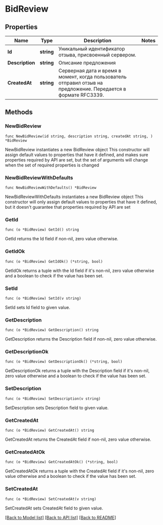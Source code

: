 # BidReview

## Properties

Name | Type | Description | Notes
------------ | ------------- | ------------- | -------------
**Id** | **string** | Уникальный идентификатор отзыва, присвоенный сервером. | 
**Description** | **string** | Описание предложения | 
**CreatedAt** | **string** | Серверная дата и время в момент, когда пользователь отправил отзыв на предложение. Передается в формате RFC3339.  | 

## Methods

### NewBidReview

`func NewBidReview(id string, description string, createdAt string, ) *BidReview`

NewBidReview instantiates a new BidReview object
This constructor will assign default values to properties that have it defined,
and makes sure properties required by API are set, but the set of arguments
will change when the set of required properties is changed

### NewBidReviewWithDefaults

`func NewBidReviewWithDefaults() *BidReview`

NewBidReviewWithDefaults instantiates a new BidReview object
This constructor will only assign default values to properties that have it defined,
but it doesn't guarantee that properties required by API are set

### GetId

`func (o *BidReview) GetId() string`

GetId returns the Id field if non-nil, zero value otherwise.

### GetIdOk

`func (o *BidReview) GetIdOk() (*string, bool)`

GetIdOk returns a tuple with the Id field if it's non-nil, zero value otherwise
and a boolean to check if the value has been set.

### SetId

`func (o *BidReview) SetId(v string)`

SetId sets Id field to given value.


### GetDescription

`func (o *BidReview) GetDescription() string`

GetDescription returns the Description field if non-nil, zero value otherwise.

### GetDescriptionOk

`func (o *BidReview) GetDescriptionOk() (*string, bool)`

GetDescriptionOk returns a tuple with the Description field if it's non-nil, zero value otherwise
and a boolean to check if the value has been set.

### SetDescription

`func (o *BidReview) SetDescription(v string)`

SetDescription sets Description field to given value.


### GetCreatedAt

`func (o *BidReview) GetCreatedAt() string`

GetCreatedAt returns the CreatedAt field if non-nil, zero value otherwise.

### GetCreatedAtOk

`func (o *BidReview) GetCreatedAtOk() (*string, bool)`

GetCreatedAtOk returns a tuple with the CreatedAt field if it's non-nil, zero value otherwise
and a boolean to check if the value has been set.

### SetCreatedAt

`func (o *BidReview) SetCreatedAt(v string)`

SetCreatedAt sets CreatedAt field to given value.



[[Back to Model list]](../README.md#documentation-for-models) [[Back to API list]](../README.md#documentation-for-api-endpoints) [[Back to README]](../README.md)



